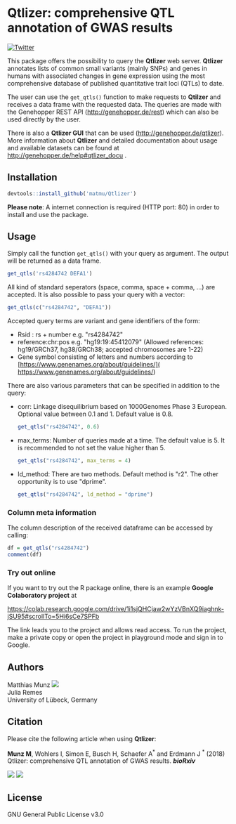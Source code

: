 # Qtlizer: comprehensive QTL annotation of GWAS results
[![Twitter](https://img.shields.io/twitter/url/http/shields.io.svg?style=social)](https://twitter.com/intent/tweet?hashtags=Qtlizer&url=https://www.biorxiv.org/content/10.1101/495903v2&screen_name=_matmu)

This package offers the possibility to query the **Qtlizer** web server. **Qtlizer** annotates lists of common small variants (mainly SNPs) and genes in humans with associated changes in gene expression using the most comprehensive database of published quantitative trait loci (QTLs) to date.

The user can use the `get_qtls()` function to make requests to **Qtilzer** and receives a data frame with the requested data. The queries are made with the Genehopper REST API (http://genehopper.de/rest) which can also be used directly by the user.

There is also a **Qtlizer GUI** that can be used (http://genehopper.de/qtlizer). More information about **Qtlizer** and detailed documentation about usage and available datasets can be found at http://genehopper.de/help#qtlizer_docu .

## Installation
```R
devtools::install_github('matmu/Qtlizer')
```

**Please note**: A internet connection is required (HTTP port: 80) in order to install and use the package.

## Usage
Simply call the function `get_qtls()` with your query as argument. The output will be returned as a data frame.

```R
get_qtls('rs4284742 DEFA1')
```
All kind of standard seperators (space, comma, space + comma, ...) are accepted. It is also possible to pass your query with a vector: 

```R
get_qtls(c("rs4284742", "DEFA1"))
```

Accepted query terms are variant and gene identifiers of the form: 

+ Rsid : rs + number e.g. "rs4284742"
+ reference:chr:pos e.g. "hg19:19:45412079" (Allowed references: hg19/GRCh37, hg38/GRCh38; accepted chromosomes are 1-22)
+ Gene symbol consisting of letters and numbers according to  [https://www.genenames.org/about/guidelines/]( https://www.genenames.org/about/guidelines/)


There are also various parameters that can be specified in addition to the query:

+ corr: Linkage disequilibrium based on 1000Genomes Phase 3 European. Optional value between 0.1 and 1. Default 	value is 0.8.

	```R
	get_qtls("rs4284742", 0.6)
	```

+ max_terms: Number of queries made at a time. The default value is 5. It is recommended to not set the value higher than 5. 


	```R
	get_qtls("rs4284742", max_terms = 4)
	```

+ ld_method: There are two methods. Default method is "r2". The other opportunity is to use "dprime".

	```R
	get_qtls("rs4284742", ld_method = "dprime")
	```

### Column meta information
The column description of the received dataframe can be accessed by calling:

```R
df = get_qtls("rs4284742")
comment(df)
```

### Try out online
If you want to try out the R package online, there is an example **Google Colaboratory project** at

https://colab.research.google.com/drive/1i1sjQHCjaw2wYzVBnXQ9iaghnk-jSU95#scrollTo=5Hi6sCe7SPFb

The link leads you to the project and allows read access. To run the project, make a private copy or open the project in playground mode and sign in to Google. 


## Authors
Matthias Munz [![](https://img.shields.io/twitter/follow/_matmu?label=Follow&style=social)](https://img.shields.io/twitter/follow/_matmu?label=Follow&style=social)\
Julia Remes\
University of Lübeck, Germany


## Citation
Please cite the following article when using **Qtlizer**:

**Munz M**, Wohlers I, Simon E, Busch H, Schaefer A<sup>\*</sup> and Erdmann J <sup>\*</sup> (2018) Qtlizer: comprehensive QTL annotation of GWAS results. ***bioRxiv***

[![](https://img.shields.io/badge/doi-https%3A%2F%2Fdoi.org%2F10.1101%2F495903%20-green.svg)](https://doi.org/10.1101/495903)
[![](https://img.shields.io/badge/Altmetric-17-green.svg)](https://www.altmetric.com/details/52777590)


## License
GNU General Public License v3.0

